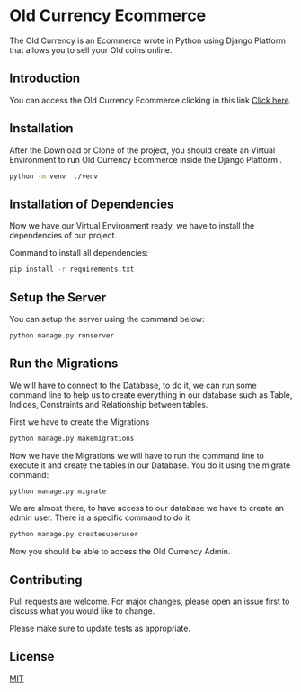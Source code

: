 # Old Currency Ecommerce

The Old Currency is an Ecommerce wrote in Python using Django Platform that allows you to sell your Old coins online.

## Introduction

You can access the Old Currency Ecommerce clicking in this link [Click here](http://oldcurrencyapp.herokuapp.com/).


## Installation

After the Download or Clone of the project, you should create an Virtual Environment to run Old Currency Ecommerce inside the Django Platform .

```bash
python -m venv  ./venv
```

## Installation of Dependencies

Now we have our Virtual Environment ready, we have to install the dependencies of our project.

Command to install all dependencies:

```bash
pip install -r requirements.txt
```


## Setup the Server

You can setup the server using the command below:


```bash
python manage.py runserver     

```


## Run the Migrations

We will have to connect to the Database, to do it, we can run some command line to help us to create everything in our database such as Table, Indices, Constraints and Relationship between tables.  

First we have to create the Migrations

```bash
python manage.py makemigrations  

```

Now we have the Migrations we will have to run the command line to execute it and create the tables in our Database. You do it using the migrate command:

```bash
python manage.py migrate

```

We are almost there, to have access to our database we have to create an admin user. There is a specific command to do it
```bash
python manage.py createsuperuser

```

Now you should be able to access the Old Currency Admin.

## Contributing
Pull requests are welcome. For major changes, please open an issue first to discuss what you would like to change.

Please make sure to update tests as appropriate.

## License
[MIT](https://choosealicense.com/licenses/mit/)